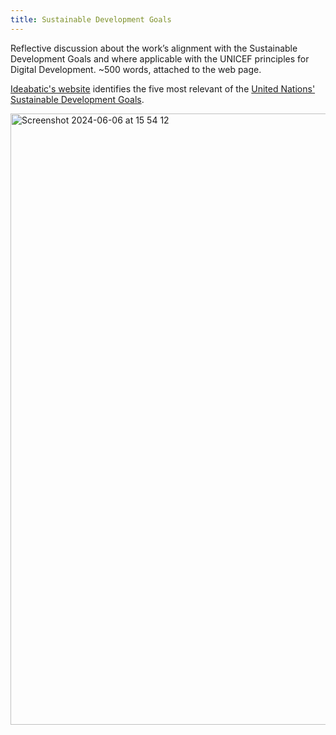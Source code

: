 ```yaml
---
title: Sustainable Development Goals
---
```





Reflective discussion about the work’s alignment with the Sustainable Development Goals and where applicable with the UNICEF principles for Digital Development. ~500 words, attached to the web page.

[Ideabatic's website](https://www.ideabatic.com/) identifies the five most relevant of the [United Nations' Sustainable Development Goals](https://education.nationalgeographic.org/resource/sustainable-development-goals/).  

<img width="978" alt="Screenshot 2024-06-06 at 15 54 12" src="https://github.com/Technology-for-the-Poorest-Billion/2024-ideabatic-beam/assets/98609386/503663c6-329e-45e2-bebf-eaf0806a992b">


